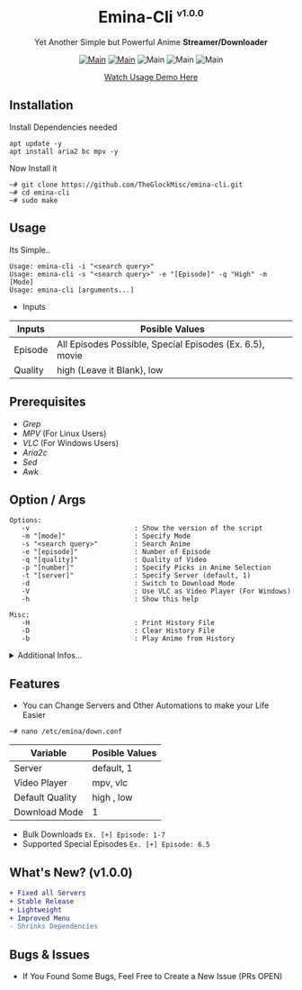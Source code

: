 <div align="center">
<h1>Emina-Cli <sup><sub><sup>v1.0.0</sup></sub></sup></h1>

Yet Another Simple but Powerful Anime **Streamer/Downloader**


[![Main](https://img.shields.io/badge/Maintainer-TheGlockMisc-green?style=flat)](https://github.com/TheGlockMisc)
[![Main](https://img.shields.io/badge/Maintainer-Zudeath-green?style=flat)](https://github.com/Zudeath)
![Main](https://img.shields.io/badge/OS-Linux-blue?style=flat)
![Main](https://img.shields.io/badge/OS-Windows-blue?style=flat)
![Main](https://img.shields.io/badge/Status-Working-green?style=flat)

[Watch Usage Demo Here](https://youtu.be/YkSA9CnnbzU)
</div>

## Installation
Install Dependencies needed
```
apt update -y
apt install aria2 bc mpv -y
```

Now Install it
```
~# git clone https://github.com/TheGlockMisc/emina-cli.git
~# cd emina-cli
~# sudo make
```
## Usage
Its Simple..
```
Usage: emina-cli -i "<search query>"
Usage: emina-cli -s "<search query>" -e "[Episode]" -q "High" -m [Mode]
Usage: emina-cli [arguments...]
```
+ Inputs

| Inputs | Posible Values |
| ------------- | ---------- |
| Episode | All Episodes Possible, Special Episodes (Ex. 6.5), movie |
| Quality | high (Leave it Blank), low |

## Prerequisites 
+ *Grep*
+ *MPV* (For Linux Users)
+ *VLC* (For Windows Users)
+ *Aria2c*
+ *Sed*
+ *Awk*
## Option / Args
```
Options:
   -v                          : Show the version of the script
   -m "[mode]"                 : Specify Mode
   -s "<search query>"         : Search Anime
   -e "[episode]"              : Number of Episode
   -q "[quality]"              : Quality of Video
   -p "[number]"               : Specify Picks in Anime Selection
   -t "[server]"               : Specify Server (default, 1)
   -d                          : Switch to Download Mode
   -V                          : Use VLC as Video Player (For Windows)
   -h                          : Show this help

Misc:
   -H                          : Print History File
   -D                          : Clear History File
   -b                          : Play Anime from History
```
<details>
<summary>Additional Infos...</summary>
 
+ Option "-t" will specify which server will used to Stream/Download the file, if this argument presented it will ignore the Config File where the automation stored to set the server..

+ Option "--dub" will change Mode, (Default: None).
    + dub                        : Switch to Dub Mode (Dubbed Anime Only)

+ Option "-q" flag is ignored when downloading Range of Episodes (Default: High)
</details>

## Features
+ You can Change Servers and Other Automations to make your Life Easier
```
~# nano /etc/emina/down.conf
```

| Variable | Posible Values |
| ------------- | ---------- |
| Server | default, 1 |
| Video Player | mpv, vlc |
| Default Quality | high , low |
| Download Mode | 1 |

+ Bulk Downloads
`Ex. [+] Episode: 1-7`
+ Supported Special Episodes
`Ex. [+] Episode: 6.5`

## What's New? (v1.0.0)
```diff
+ Fixed all Servers
+ Stable Release
+ Lightweight
+ Improved Menu
- Shrinks Dependencies
```

## Bugs & Issues
+ If You Found Some Bugs, Feel Free to Create a New Issue (PRs OPEN)
